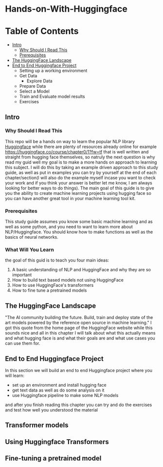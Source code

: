 # Hands-on-With-Huggingface


# Table of Contents
- [Intro](#intro)
  - [Why Should I Read This](#Why-Should-I-Read-This)
  - [Prerequisites](#Prerequisites)
- [The HuggingFace Landscape](#The-HuggingFace-Landscape)
- [End to End Huggingface Project](#End-to-End-Huggingface-Project)
  - Setting up a working environment
  - Get Data
    - Explore Data 
  - Prepare Data
  - Select a Model
  - Train and Evaluate model results 
  - Exercises



## Intro
### Why Should I Read This <a name="Why-Should-I-Read-This"></a>
This repo will be a hands on way to learn the popular NLP library [Huggingface](https://huggingface.co/) while there are plenty of resources already online for example https://huggingface.co/course/chapter0/1?fw=tf that is well written and straight from hugging face themselves, so natruly the next question is why read my guid well my goal is to make a more hands on approach to learning this subject. I will do this by taking an example driven approach to this study guide, as well as put in examples you can try by yourself at the end of each chapter/section(I will also do the example myself incase you want to check your work and if you think your answer is better let me know, I am always looking for better ways to do things). The main goal of this guide is to give you the ability to create machine learning projects using hugging face so you can have another great tool in your machine learning tool kit.

### Prerequisites <a name="Prerequisites"></a>
This study guide assumes you know some basic machine learning and as well as some python, and you need to want to learn more about NLP/Huggingface. You should know how to make functions as well as the basics of neural networks.

### What Will You Learn
the goal of this guid is to teach you four main ideas:
1. A basic understanding of NLP and HuggingFace and why they are so important 
2. How to build text based models not using HuggingFace
3. How to use HuggingFace's transformers
4. How to fine tune a pretrained models

## The HuggingFace Landscape  <a name="The-HuggingFace-Landscape"></a>
"The AI community building the future. Build, train and deploy state of the art models powered by the reference open source in machine learning." I got this quote from the home page of the HuggingFace website while this sounds nice and all in this chapter I will talk about what this actually means and what hugging face is and what their goals are and what use cases you can use them for.




## End to End Huggingface Project <a name="End-to-End-Huggingface-Project"></a>
In this section we will build an end to end Huggingface project where you will learn:
- set up an environment and install hugging face
- get text data as well as do some analysis on it
- use Huggingface pipeline to make some NLP models

and after you finish reading this chapter you can try and do the exercises and test how well you understood the material 


## Transformer models

## Using Huggingface Transformers

## Fine-tuning a pretrained model
